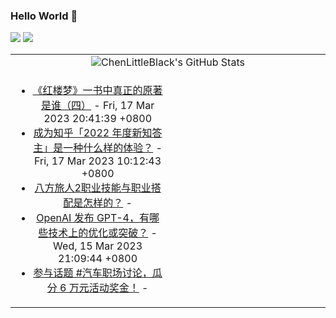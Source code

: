 ### Hello World 👋

[![](https://img.shields.io/badge/@ChenLittleBlack-1a6c81?style=flat&logo=java&logoColor=1a6c81&label=Java&colorA=ffffff)](https://www.java.com/)
[![](https://img.shields.io/badge/@ChenLittleBlack-41b883?style=flat&logo=vuedotjs&logoColor=41b883&label=Vue&colorA=ffffff)](https://cn.vuejs.org/)

<table>
<tr>
<td colspan="2" style="text-align: center;">
<img alt="ChenLittleBlack's GitHub Stats" src="https://github-readme-stats.vercel.app/api?username=ChenLittleBlack&show_icons=true&icon_color=CE1D2D&text_color=718096&bg_color=ffffff&hide_title=true" />
</td>
</tr>
<tr>
<td align="center" valign="middle">

<!-- START_SECTION:blog -->
* <a href='http://zhuanlan.zhihu.com/p/506389004?utm_campaign=rss&utm_medium=rss&utm_source=rss&utm_content=title' target='_blank'>《红楼梦》一书中真正的原著是谁（四）</a> - Fri, 17 Mar 2023 20:41:39 +0800
* <a href='http://www.zhihu.com/question/589896222/answer/2939662695?utm_campaign=rss&utm_medium=rss&utm_source=rss&utm_content=title' target='_blank'>成为知乎「2022 年度新知答主」是一种什么样的体验？</a> - Fri, 17 Mar 2023 10:12:43 +0800
* <a href='http://www.zhihu.com/question/587103450/answer/2917953546?utm_campaign=rss&utm_medium=rss&utm_source=rss&utm_content=title' target='_blank'>八方旅人2职业技能与职业搭配是怎样的？</a> - 
* <a href='http://www.zhihu.com/question/589639535/answer/2937928726?utm_campaign=rss&utm_medium=rss&utm_source=rss&utm_content=title' target='_blank'>OpenAI 发布 GPT-4，有哪些技术上的优化或突破？</a> - Wed, 15 Mar 2023 21:09:44 +0800
* <a href='http://zhuanlan.zhihu.com/p/612628006?utm_campaign=rss&utm_medium=rss&utm_source=rss&utm_content=title' target='_blank'>参与话题 #汽车职场讨论，瓜分 6 万元活动奖金！</a> - 
<!-- END_SECTION:blog -->

</td>
<td valign="middle" width="50%">

<!-- START_SECTION:douban -->

<!-- END_SECTION:douban -->

</td>
</tr>
</table>
